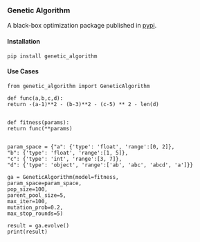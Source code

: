 ### Genetic Algorithm 

A black-box optimization package published in [pypi](https://pypi.org/project/genetic-algorithm/).

#### Installation
    pip install genetic_algorithm

#### Use Cases
    from genetic_algorithm import GeneticAlgorithm

    def func(a,b,c,d):
    return -(a-1)**2 - (b-3)**2 - (c-5) ** 2 - len(d)
    
    
    def fitness(params):
    return func(**params)
    
    
    param_space = {"a": {'type': 'float', 'range':[0, 2]},
    "b": {'type': 'float', 'range':[1, 5]},
    "c": {'type': 'int', 'range':[3, 7]},
    "d": {'type': 'object', 'range':['ab', 'abc', 'abcd', 'a']}}
    
    ga = GeneticAlgorithm(model=fitness,
    param_space=param_space,
    pop_size=100,
    parent_pool_size=5,
    max_iter=100,
    mutation_prob=0.2,
    max_stop_rounds=5)
    
    result = ga.evolve()
    print(result)
